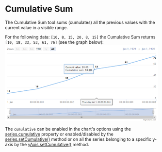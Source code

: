 Cumulative Sum
================

The Cumulative Sum tool sums (cumulates) all the previous values with the current value in a visible range.

For the following data: `[10, 8, 15, 20, 8, 15]` the Cumulative Sum returns `[10, 18, 33, 53, 61, 76]` (see the graph below):
![cumulative-sum.png](cumulative-sum.png)

The `cumulative` can be enabled in the chart's options using the [series.cumulative](https://api.highcharts.com/highstock/plotOptions.series.cumulative) property or enabled/disabled by the [series.setCumulative()](https://api.highcharts.com/class-reference/Highcharts.Series#setCumulative) method or on all the series belonging to a specific y-axis by the [yAxis.setCumulative()](https://api.highcharts.com/class-reference/Highcharts.Axis#setCompare) method.